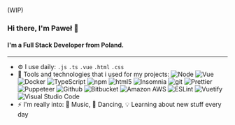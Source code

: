  (WIP)
 ### Hi there, I'm Paweł 👋

#### I'm a Full Stack Developer from Poland.

_________________________________________________

- ⚙️ I use daily: `.js` `.ts` `.vue` `.html` `.css`
- 🔧 Tools and technologies that i used for my projects:
<img alt="Node" src="https://img.shields.io/badge/-Node-43853d?style=flat-square&logo=Node.js&logoColor=white" /> <img alt="Vue" src="https://img.shields.io/badge/-Vue-4FC08D?style=flat-square&logo=vue.js&logoColor=white" />  <img alt="Docker" src="https://img.shields.io/badge/-Docker-46a2f1?style=flat-square&logo=docker&logoColor=white" /> <img alt="TypeScript" src="https://img.shields.io/badge/-TypeScript-007ACC?style=flat-square&logo=typescript&logoColor=white" /> <img alt="npm" src="https://img.shields.io/badge/-NPM-CB3837?style=flat-square&logo=npm&logoColor=white" /> <img alt="html5" src="https://img.shields.io/badge/-HTML5-E34F26?style=flat-square&logo=html5&logoColor=white" /> <img alt="Insomnia" src="https://img.shields.io/badge/-Insomnia-5849BE?style=flat-square&logo=insomnia&logoColor=white" /> <img alt="git" src="https://img.shields.io/badge/-Git-F05032?style=flat-square&logo=git&logoColor=white" /> <img alt="Prettier" src="https://img.shields.io/badge/-Prettier-F7B93E?style=flat-square&logo=prettier&logoColor=white" /> <img alt="Puppeteer" src="https://img.shields.io/badge/-Puppeteer-00d8a1?style=flat-square&logo=&logoColor=white" /> <img alt="Github" src="https://img.shields.io/badge/-Github-181717?style=flat-square&logo=github&logoColor=white" /> <img alt="Bitbucket" src="https://img.shields.io/badge/-Bitbucket-0052CC?style=flat-square&logo=Bitbucket&logoColor=white" /> <img alt="Amazon AWS" src="https://img.shields.io/badge/-Amazon AWS-232F3E?style=flat-square&logo=Amazon AWS&logoColor=white" /> <img alt="ESLint" src="https://img.shields.io/badge/-ESLint-4B32C3?style=flat-square&logo=ESLint&logoColor=white" /> <img alt="Vuetify" src="https://img.shields.io/badge/-Vuetify-1867C0?style=flat-square&logo=Vuetify&logoColor=white" /> <img alt="Visual Studio Code" src="https://img.shields.io/badge/-Visual Studio Code-007ACC?style=flat-square&logo=Visual Studio Code&logoColor=white" />
- ⚡️ I'm really into: 🎵 Music, 🕺 Dancing, 💡 Learning about new stuff every day